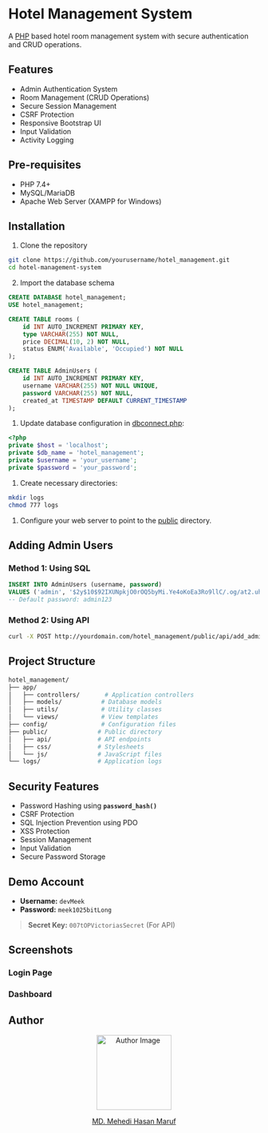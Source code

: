 # Hotel Management System
A [PHP](https://www.php.net/) based hotel room management system with secure authentication and CRUD operations.


## Features
- Admin Authentication System
- Room Management (CRUD Operations)
- Secure Session Management
- CSRF Protection
- Responsive Bootstrap UI
- Input Validation
- Activity Logging

## Pre-requisites
- PHP 7.4+
- MySQL/MariaDB
- Apache Web Server (XAMPP for Windows)

## Installation
1. Clone the repository
```bash
git clone https://github.com/yourusername/hotel_management.git
cd hotel-management-system
```

2. Import the database schema
```SQL
CREATE DATABASE hotel_management;
USE hotel_management;

CREATE TABLE rooms (
    id INT AUTO_INCREMENT PRIMARY KEY,
    type VARCHAR(255) NOT NULL,
    price DECIMAL(10, 2) NOT NULL,
    status ENUM('Available', 'Occupied') NOT NULL
);

CREATE TABLE AdminUsers (
    id INT AUTO_INCREMENT PRIMARY KEY,
    username VARCHAR(255) NOT NULL UNIQUE,
    password VARCHAR(255) NOT NULL,
    created_at TIMESTAMP DEFAULT CURRENT_TIMESTAMP
);
```

1. Update database configuration in [dbconnect.php](https://github.com/mehedi37/hotel_management/blob/main/config/dbconnect.php):
```php
<?php
private $host = 'localhost';
private $db_name = 'hotel_management';
private $username = 'your_username';
private $password = 'your_password';
```

1. Create necessary directories:
```bash
mkdir logs
chmod 777 logs
```

1. Configure your web server to point to the [public](https://github.com/mehedi37/hotel_management/tree/main/public) directory.

## Adding Admin Users

### Method 1: Using SQL
```SQL
INSERT INTO AdminUsers (username, password)
VALUES ('admin', '$2y$10$92IXUNpkjO0rOQ5byMi.Ye4oKoEa3Ro9llC/.og/at2.uheWG/igi');
-- Default password: admin123
```

### Method 2: Using API
```bash
curl -X POST http://yourdomain.com/hotel_management/public/api/add_admin.php -d "secret=007tOPVictoriasSecret&username=admin&password=admin123"
```

## Project Structure
```bash
hotel_management/
├── app/
│   ├── controllers/       # Application controllers
│   ├── models/           # Database models
│   ├── utils/            # Utility classes
│   └── views/            # View templates
├── config/               # Configuration files
├── public/              # Public directory
│   ├── api/             # API endpoints
│   ├── css/             # Stylesheets
│   └── js/              # JavaScript files
└── logs/                # Application logs
```

## Security Features
- Password Hashing using **`password_hash()`**
- CSRF Protection
- SQL Injection Prevention using PDO
- XSS Protection
- Session Management
- Input Validation
- Secure Password Storage

## Demo Account
- **Username:** `devMeek`
- **Password:** `meek1025bitLong`
> **Secret Key:** `007tOPVictoriasSecret` (For API)

## Screenshots
### Login Page

### Dashboard


## Author
<div align="center">
  <img src="https://avatars.githubusercontent.com/u/41261534?s=400&u=917446fd6f90811cd8cf236d4b6f8f19067865b9&v=4" width="150" alt="Author Image">

  [MD. Mehedi Hasan Maruf](https://github.com/mehedi37)
</div>